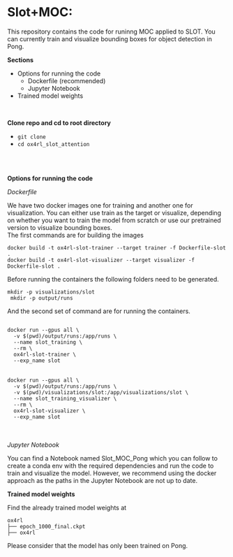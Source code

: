 # Slot+MOC:
This repository contains the code for runinng MOC applied to SLOT. You can currently train and visualize bounding boxes for object detection in Pong.

**Sections**
- Options for running the code
  - Dockerfile (recommended)
  - Jupyter Notebook
- Trained model weights

<br>

**Clone repo and cd to root directory**
- <code>git clone </code> <br>
- <code>cd ox4rl_slot_attention</code>

<br>
<br>

**Options for running the code**

*Dockerfile*

We have two docker images one for training and another one for visualization.
You can either use train as the target or visualize, depending on whether you want to train the model from scratch or use our pretrained version to visualize bounding boxes.<br>
 The first commands are for building the images  <br>

```docker build -t ox4rl-slot-trainer --target trainer -f Dockerfile-slot .``` <br>
```docker build -t ox4rl-slot-visualizer --target visualizer -f Dockerfile-slot .``` <br>

Before running the containers the following folders need to be generated.

<code>mkdir -p visualizations/slot <br>
mkdir -p output/runs
</code>

And the second set of command are for running the containers. <br>

<code>
docker run --gpus all \
  -v $(pwd)/output/runs:/app/runs \
  --name slot_training \
  --rm \
  ox4rl-slot-trainer \
  --exp_name slot
</code> <br>

<code>
docker run --gpus all \
  -v $(pwd)/output/runs:/app/runs \
  -v $(pwd)/visualizations/slot:/app/visualizations/slot \
  --name slot_training_visualizer \
  --rm \
  ox4rl-slot-visualizer \
  --exp_name slot
</code>
<br>
<br>

*Jupyter Notebook*

You can find a Notebook named Slot_MOC_Pong which you can follow to create a conda env with the required dependencies and run the code to train and visualize the model. However, we recommend using the docker approach as the paths in the Jupyter Notebook are not up to date. 


**Trained model weights**

Find the already trained model weights at
```
ox4rl
├── epoch_1000_final.ckpt
├── ox4rl
```


Please consider that the model has only been trained on Pong.
